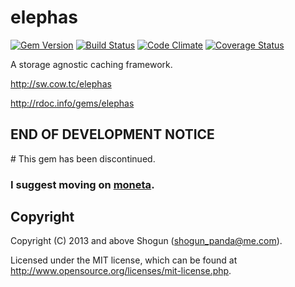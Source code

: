 # elephas

[![Gem Version](https://badge.fury.io/rb/elephas.png)](http://badge.fury.io/rb/elephas)
[![Build Status](https://secure.travis-ci.org/ShogunPanda/elephas.png?branch=master)](http://travis-ci.org/ShogunPanda/elephas)
[![Code Climate](https://codeclimate.com/github/ShogunPanda/elephas.png)](https://codeclimate.com/github/ShogunPanda/elephas)
[![Coverage Status](https://coveralls.io/repos/ShogunPanda/elephas/badge.png)](https://coveralls.io/r/ShogunPanda/elephas)

A storage agnostic caching framework.

http://sw.cow.tc/elephas

http://rdoc.info/gems/elephas

## END OF DEVELOPMENT NOTICE

# This gem has been discontinued.

### I suggest moving on [moneta](https://github.com/minad/moneta).

## Copyright

Copyright (C) 2013 and above Shogun (shogun_panda@me.com).

Licensed under the MIT license, which can be found at http://www.opensource.org/licenses/mit-license.php.
